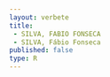 ```yaml
---
layout: verbete
title:
 - SILVA, FABIO FONSECA
 - SILVA, Fábio Fonseca
published: false
type: R
---
```


